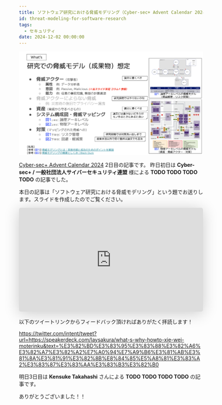 ```yaml
---
title: ソフトウェア研究における脅威モデリング（Cyber-sec+ Advent Calendar 2024）
id: threat-modeling-for-software-research
tags:
  - セキュリティ
date: 2024-12-02 00:00:00
---
```


<img src="/img/2024/12-02/head.png" alt="スライド表紙" width="auto" height="auto">

[Cyber-sec+ Advent Calendar 2024](https://adventar.org/calendars/10158) 2日目の記事です。
昨日初日は **Cyber-sec+ / 一般社団法人サイバーセキュリティ連盟** 様による **TODO TODO TODO TODO** の記事でした。

本日の記事は「ソフトウェア研究における脅威モデリング」という題でお送りします。スライドを作成したのでご覧ください。

<iframe class="speakerdeck-iframe" frameborder="0" src="https://speakerdeck.com/player/5d89d09ebaf040d3b3ea00e36a94800d" title="ソフトウェア研究における脅威モデリング" allowfullscreen="true" style="border: 0px; background: padding-box padding-box rgba(0, 0, 0, 0.1); margin: 0px; padding: 0px; border-radius: 6px; box-shadow: rgba(0, 0, 0, 0.2) 0px 5px 40px; width: 100%; height: auto; aspect-ratio: 560 / 315;" data-ratio="1.7777777777777777"></iframe>

以下のツイートリンクからフィードバック頂ければありがたく拝読します！

<https://twitter.com/intent/tweet?url=https://speakerdeck.com/laysakura/what-s-why-howto-xie-wei-moterinku&text=%E3%82%BD%E3%83%95%E3%83%88%E3%82%A6%E3%82%A7%E3%82%A2%E7%A0%94%E7%A9%B6%E3%81%AB%E3%81%8A%E3%81%91%E3%82%8B%E8%84%85%E5%A8%81%E3%83%A2%E3%83%87%E3%83%AA%E3%83%B3%E3%82%B0>

明日3日目は **Kensuke Takahashi** さんによる **TODO TODO TODO TODO** の記事です。

ありがとうございました！！
